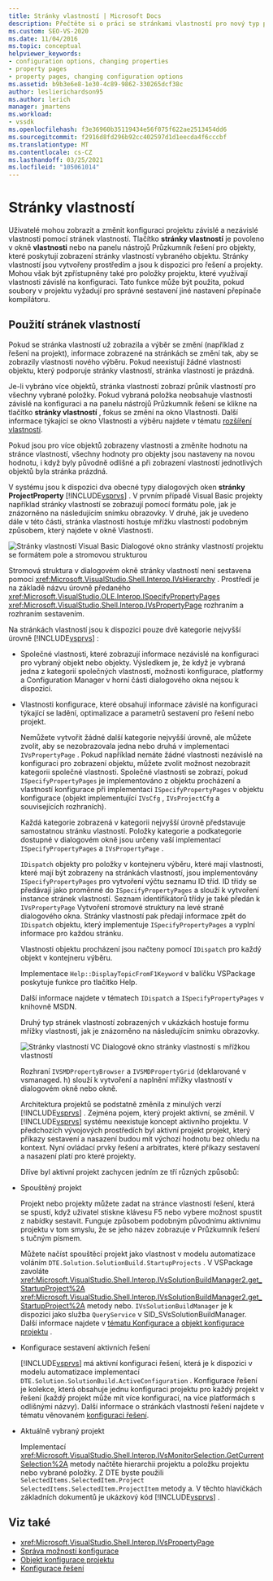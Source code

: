 ```yaml
---
title: Stránky vlastností | Microsoft Docs
description: Přečtěte si o práci se stránkami vlastností pro nový typ projektu v sadě Visual Studio SDK, která umožňuje uživatelům zobrazit a změnit vlastnosti projektu.
ms.custom: SEO-VS-2020
ms.date: 11/04/2016
ms.topic: conceptual
helpviewer_keywords:
- configuration options, changing properties
- property pages
- property pages, changing configuration options
ms.assetid: b9b3e6e8-1e30-4c89-9862-330265dcf38c
author: leslierichardson95
ms.author: lerich
manager: jmartens
ms.workload:
- vssdk
ms.openlocfilehash: f3e36960b35119434e56f075f622ae2513454dd6
ms.sourcegitcommit: f2916d8fd296b92cc402597d1d1eecda4f6cccbf
ms.translationtype: MT
ms.contentlocale: cs-CZ
ms.lasthandoff: 03/25/2021
ms.locfileid: "105061014"
---
```

# <a name="property-pages"></a>Stránky vlastností
Uživatelé mohou zobrazit a změnit konfiguraci projektu závislé a nezávislé vlastnosti pomocí stránek vlastností. Tlačítko **stránky vlastností** je povoleno v okně **vlastnosti** nebo na panelu nástrojů Průzkumník řešení pro objekty, které poskytují zobrazení stránky vlastností vybraného objektu. Stránky vlastností jsou vytvořeny prostředím a jsou k dispozici pro řešení a projekty. Mohou však být zpřístupněny také pro položky projektu, které využívají vlastnosti závislé na konfiguraci. Tato funkce může být použita, pokud soubory v projektu vyžadují pro správné sestavení jiné nastavení přepínače kompilátoru.

## <a name="using-property-pages"></a>Použití stránek vlastností
 Pokud se stránka vlastností už zobrazila a výběr se změní (například z řešení na projekt), informace zobrazené na stránkách se změní tak, aby se zobrazily vlastnosti nového výběru. Pokud neexistují žádné vlastnosti objektu, který podporuje stránky vlastností, stránka vlastností je prázdná.

 Je-li vybráno více objektů, stránka vlastností zobrazí průnik vlastností pro všechny vybrané položky. Pokud vybraná položka neobsahuje vlastnosti závislé na konfiguraci a na panelu nástrojů Průzkumník řešení se klikne na tlačítko **stránky vlastností** , fokus se změní na okno Vlastnosti. Další informace týkající se okno Vlastnosti a výběru najdete v tématu [rozšíření vlastností](../../extensibility/internals/extending-properties.md).

 Pokud jsou pro více objektů zobrazeny vlastnosti a změníte hodnotu na stránce vlastností, všechny hodnoty pro objekty jsou nastaveny na novou hodnotu, i když byly původně odlišné a při zobrazení vlastností jednotlivých objektů byla stránka prázdná.

 V systému jsou k dispozici dva obecné typy dialogových oken **stránky ProjectProperty** [!INCLUDE[vsprvs](../../code-quality/includes/vsprvs_md.md)] . V prvním případě Visual Basic projekty například stránky vlastností se zobrazují pomocí formátu pole, jak je znázorněno na následujícím snímku obrazovky. V druhé, jak je uvedeno dále v této části, stránka vlastností hostuje mřížku vlastností podobným způsobem, který najdete v okně Vlastnosti.

 ![Stránky vlastností Visual Basic](../../extensibility/internals/media/vsvbproppages.gif "vsVBPropPages") Dialogové okno stránky vlastností projektu se formátem pole a stromovou strukturou

 Stromová struktura v dialogovém okně stránky vlastností není sestavena pomocí <xref:Microsoft.VisualStudio.Shell.Interop.IVsHierarchy> . Prostředí je na základě názvu úrovně předaného <xref:Microsoft.VisualStudio.OLE.Interop.ISpecifyPropertyPages> <xref:Microsoft.VisualStudio.Shell.Interop.IVsPropertyPage> rozhraním a rozhraním sestavením.

 Na stránkách vlastností jsou k dispozici pouze dvě kategorie nejvyšší úrovně [!INCLUDE[vsprvs](../../code-quality/includes/vsprvs_md.md)] :

- Společné vlastnosti, které zobrazují informace nezávislé na konfiguraci pro vybraný objekt nebo objekty. Výsledkem je, že když je vybraná jedna z kategorií společných vlastností, možnosti konfigurace, platformy a Configuration Manager v horní části dialogového okna nejsou k dispozici.

- Vlastnosti konfigurace, které obsahují informace závislé na konfiguraci týkající se ladění, optimalizace a parametrů sestavení pro řešení nebo projekt.

  Nemůžete vytvořit žádné další kategorie nejvyšší úrovně, ale můžete zvolit, aby se nezobrazovala jedna nebo druhá v implementaci `IVsPropertyPage` . Pokud například nemáte žádné vlastnosti nezávislé na konfiguraci pro zobrazení objektu, můžete zvolit možnost nezobrazit kategorii společné vlastnosti. Společné vlastnosti se zobrazí, pokud `ISpecifyPropertyPages` je implementováno z objektu procházení a vlastností konfigurace při implementaci `ISpecifyPropertyPages` v objektu konfigurace (objekt implementující `IVsCfg` , `IVsProjectCfg` a souvisejících rozhraních).

  Každá kategorie zobrazená v kategorii nejvyšší úrovně představuje samostatnou stránku vlastností. Položky kategorie a podkategorie dostupné v dialogovém okně jsou určeny vaší implementací `ISpecifyPropertyPages` a `IVsPropertyPage` .

  `IDispatch` objekty pro položky v kontejneru výběru, které mají vlastnosti, které mají být zobrazeny na stránkách vlastností, jsou implementovány `ISpecifyPropertyPages` pro vytvoření výčtu seznamu ID tříd. ID třídy se předávají jako proměnné do `ISpecifyPropertyPages` a slouží k vytvoření instance stránek vlastností. Seznam identifikátorů třídy je také předán k `IVsPropertyPage` Vytvoření stromové struktury na levé straně dialogového okna. Stránky vlastností pak předají informace zpět do `IDispatch` objektu, který implementuje `ISpecifyPropertyPages` a vyplní informace pro každou stránku.

  Vlastnosti objektu procházení jsou načteny pomocí `IDispatch` pro každý objekt v kontejneru výběru.

  Implementace `Help::DisplayTopicFromF1Keyword` v balíčku VSPackage poskytuje funkce pro tlačítko Help.

  Další informace najdete v tématech `IDispatch` a `ISpecifyPropertyPages` v knihovně MSDN.

  Druhý typ stránek vlastností zobrazených v ukázkách hostuje formu mřížky vlastností, jak je znázorněno na následujícím snímku obrazovky.

  ![Stránky vlastností VC](../../extensibility/internals/media/vsvcproppages.gif "vsVCPropPages") Dialogové okno stránky vlastností s mřížkou vlastností

  Rozhraní `IVSMDPropertyBrowser` a `IVSMDPropertyGrid` (deklarované v vsmanaged. h) slouží k vytvoření a naplnění mřížky vlastností v dialogovém okně nebo okně.

  Architektura projektů se podstatně změnila z minulých verzí [!INCLUDE[vsprvs](../../code-quality/includes/vsprvs_md.md)] . Zejména pojem, který projekt aktivní, se změnil. V [!INCLUDE[vsprvs](../../code-quality/includes/vsprvs_md.md)] systému neexistuje koncept aktivního projektu. V předchozích vývojových prostředích byl aktivní projekt projekt, který příkazy sestavení a nasazení budou mít výchozí hodnotu bez ohledu na kontext. Nyní ovládací prvky řešení a arbitrates, které příkazy sestavení a nasazení platí pro které projekty.

  Dříve byl aktivní projekt zachycen jedním ze tří různých způsobů:

- Spouštěný projekt

   Projekt nebo projekty můžete zadat na stránce vlastností řešení, která se spustí, když uživatel stiskne klávesu F5 nebo vybere možnost spustit z nabídky sestavit. Funguje způsobem podobným původnímu aktivnímu projektu v tom smyslu, že se jeho název zobrazuje v Průzkumník řešení s tučným písmem.

   Můžete načíst spouštěcí projekt jako vlastnost v modelu automatizace voláním `DTE.Solution.SolutionBuild.StartupProjects` . V VSPackage zavoláte <xref:Microsoft.VisualStudio.Shell.Interop.IVsSolutionBuildManager2.get_StartupProject%2A> <xref:Microsoft.VisualStudio.Shell.Interop.IVsSolutionBuildManager2.get_StartupProject%2A> metody nebo. `IVsSolutionBuildManager` je k dispozici jako služba `QueryService` v SID_SVsSolutionBuildManager. Další informace najdete v [tématu Konfigurace a](../../extensibility/internals/solution-configuration.md) [objekt konfigurace projektu](../../extensibility/internals/project-configuration-object.md) .

- Konfigurace sestavení aktivních řešení

   [!INCLUDE[vsprvs](../../code-quality/includes/vsprvs_md.md)] má aktivní konfiguraci řešení, která je k dispozici v modelu automatizace implementací `DTE.Solution.SolutionBuild.ActiveConfiguration` . Konfigurace řešení je kolekce, která obsahuje jednu konfiguraci projektu pro každý projekt v řešení (každý projekt může mít více konfigurací, na více platformách s odlišnými názvy). Další informace o stránkách vlastností řešení najdete v tématu věnovaném [konfiguraci řešení](../../extensibility/internals/solution-configuration.md).

- Aktuálně vybraný projekt

   Implementací <xref:Microsoft.VisualStudio.Shell.Interop.IVsMonitorSelection.GetCurrentSelection%2A> metody načtěte hierarchii projektu a položku projektu nebo vybrané položky. Z DTE byste použili `SelectedItems.SelectedItem.Project` `SelectedItems.SelectedItem.ProjectItem` metody a. V těchto hlavičkách základních dokumentů je ukázkový kód [!INCLUDE[vsprvs](../../code-quality/includes/vsprvs_md.md)] .

## <a name="see-also"></a>Viz také
- <xref:Microsoft.VisualStudio.Shell.Interop.IVsPropertyPage>
- [Správa možností konfigurace](../../extensibility/internals/managing-configuration-options.md)
- [Objekt konfigurace projektu](../../extensibility/internals/project-configuration-object.md)
- [Konfigurace řešení](../../extensibility/internals/solution-configuration.md)
